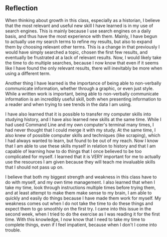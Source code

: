 ## Reflection
When thinking about growth in this class, especially as a historian, I believe that the most relevant and useful new skill I have learned is in my use of search engines. This is mainly because I use search engines on a daily basis, and thus have the most experience with them. Mainly, I have begun to actually use my search terms to refine my results, but also to expand them by choosing relevant other terms. This is a change in that previously I would have simply searched a topic, chosen the first few results, and eventually be frustrated at a lack of relevant results. Now, I would likely take the time to do multiple searches, because I now know that even if it seems like I have found the only relevant results, there will inevitably be more when using a different term. 

Another thing I have learned is the importance of being able to non-verbally communicate information, whether through a graphic, or even just style. While a written work is important, being able to non-verbally communicate information is an incredibly useful skill, both when presenting information to a reader and when trying to see trends in the data I am using.

I have also learned that it is possible to transfer my computer skills into studying history, and I have also learned new skills at the same time. While I had used Command Line and my own computer's terminal many times, I had never thought that I could merge it with my study. At the same time, I also knew of possible computer skills and techniques (like scraping), which I had always wanted to learn, but found to be out of my reach. Now I know that I am able to use these skills myself in relation to history and that I am capable of learning how to do things that I once believed to be too complicated for myself.  I learned that it is VERY important for me to actually use the resources I am given because they will teach me invaluable skills that I should not pass up on. 

I believe that both my biggest strength and weakness in this class have to do with myself, and my own time management. I also learned that when I take my time, look through instructions multiple times before trying them, and at least attempt to make them make sense to my brain, I am able to quickly and easily do things because I have made them work for myself. My weakness comes out when I do not take the time to do these things and expect them to go smoothly on the first try. I came into this issue in the second week, when I tried to do the exercise as I was reading it for the first time. With this knowledge, I now know that I need to take my time to complete things, even if I feel impatient, because when I don't I come into trouble.
